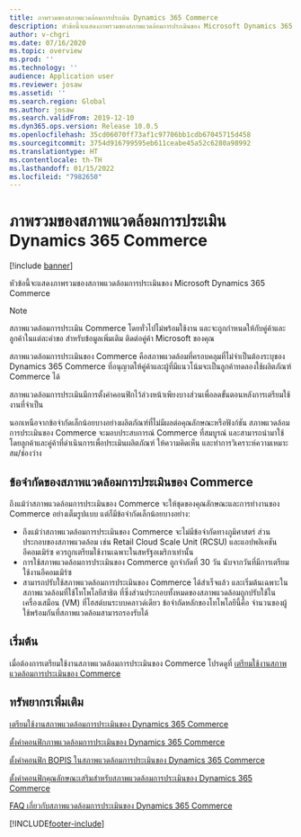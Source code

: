 ```yaml
---
title: ภาพรวมของสภาพแวดล้อมการประเมิน Dynamics 365 Commerce
description: หัวข้อนี้จะแสดงภาพรวมของสภาพแวดล้อมการประเมินของ Microsoft Dynamics 365 Commerce
author: v-chgri
ms.date: 07/16/2020
ms.topic: overview
ms.prod: ''
ms.technology: ''
audience: Application user
ms.reviewer: josaw
ms.assetid: ''
ms.search.region: Global
ms.author: josaw
ms.search.validFrom: 2019-12-10
ms.dyn365.ops.version: Release 10.0.5
ms.openlocfilehash: 35cd06070ff73af1c97706bb1cdb67045715d458
ms.sourcegitcommit: 3754d916799595eb611ceabe45a52c6280a98992
ms.translationtype: HT
ms.contentlocale: th-TH
ms.lasthandoff: 01/15/2022
ms.locfileid: "7982650"
---
```

# <a name="dynamics-365-commerce-evaluation-environment-overview"></a>ภาพรวมของสภาพแวดล้อมการประเมิน Dynamics 365 Commerce

[!include [banner](includes/banner.md)]

หัวข้อนี้จะแสดงภาพรวมของสภาพแวดล้อมการประเมินของ Microsoft Dynamics 365 Commerce

> [!NOTE]
> สภาพแวดล้อมการประเมิน Commerce โดยทั่วไปไม่พร้อมใช้งาน และจะถูกกำหนดให้กับคู่ค้าและลูกค้าในแต่ละคำขอ สำหรับข้อมูลเพิ่มเติม ติดต่อคู่ค้า Microsoft ของคุณ

สภาพแวดล้อมการประเมินของ Commerce คือสภาพแวดล้อมที่ครอบคลุมที่ไม่จำเป็นต้องระบุของ Dynamics 365 Commerce ที่อนุญาตให้คู่ค้าและผู้ที่มีแนวโน้มจะเป็นลูกค้าทดลองใช้ผลิตภัณฑ์ Commerce ได้

สภาพแวดล้อมการประเมินมีการตั้งค่าคอนฟิกไว้ล่วงหน้าเพียงบางส่วนเพื่อลดขั้นตอนหลังการเตรียมใช้งานที่จำเป็น

นอกเหนือจากข้อจำกัดเล็กน้อยบางอย่างผลิตภัณฑ์ที่ไม่มีผลต่อคุณลักษณะหรือฟังก์ชัน สภาพแวดล้อมการประเมินของ Commerce จะมอบประสบการณ์ Commerce ที่สมบูรณ์ และสามารถนำมาใช้โดยลูกค้าและคู่ค้าที่ดำเนินการเพื่อประเมินผลิตภัณฑ์ ให้ความคิดเห็น และทำการวิเคราะห์ความเหมาะสม/ช่องว่าง

## <a name="limitations-of-the-commerce-evaluation-environment"></a>ข้อจำกัดของสภาพแวดล้อมการประเมินของ Commerce

ถึงแม้ว่าสภาพแวดล้อมการประเมินของ Commerce จะให้ชุดของคุณลักษณะและการทำงานของ Commerce อย่างเต็มรูปแบบ แต่ก็มีข้อจำกัดเล็กน้อยบางอย่าง:

- ถึงแม้ว่าสภาพแวดล้อมการประเมินของ Commerce จะไม่มีข้อจำกัดทางภูมิศาสตร์ ส่วนประกอบของสภาพแวดล้อม เช่น Retail Cloud Scale Unit (RCSU) และแอปพลิเคชันอีคอมเมิร์ซ ควรถูกเตรียมใช้งานเฉพาะในสหรัฐอเมริกาเท่านั้น
- การใช้สภาพแวดล้อมการประเมินของ Commerce ถูกจำกัดที่ 30 วัน นับจากวันที่มีการเตรียมใช้งานอีคอมเมิร์ซ
- สามารถปรับใช้สภาพแวดล้อมการประเมินของ Commerce ได้สำเร็จแล้ว และเริ่มต้นเฉพาะในสภาพแวดล้อมที่ใช้โทโพโลยีสาธิต ที่ซึ่งส่วนประกอบทั้งหมดของสภาพแวดล้อมถูกปรับใช้ในเครื่องเสมือน (VM) ที่โฮสต์บนระบบคลาวด์เดียว ข้อจำกัดหลักของโทโพโลยีนี้คือ จำนวนของผู้ใช้พร้อมกันที่สภาพแวดล้อมสามารถรองรับได้

## <a name="get-started"></a>เริ่มต้น

เมื่อต้องการเตรียมใช้งานสภาพแวดล้อมการประเมินของ Commerce โปรดดูที่ [เตรียมใช้งานสภาพแวดล้อมการประเมินของ Commerce](provisioning-guide.md)

## <a name="additional-resources"></a>ทรัพยากรเพิ่มเติม

[เตรียมใช้งานสภาพแวดล้อมการประเมินของ Dynamics 365 Commerce](provisioning-guide.md)

[ตั้งค่าคอนฟิกภาพแวดล้อมการประเมินของ Dynamics 365 Commerce](cpe-post-provisioning.md)

[ตั้งค่าคอนฟิก BOPIS ในสภาพแวดล้อมการประเมินของ Dynamics 365 Commerce](cpe-bopis.md)

[ตั้งค่าคอนฟิกคุณลักษณะเสริมสำหรับสภาพแวดล้อมการประเมินของ Dynamics 365 Commerce](cpe-optional-features.md)

[FAQ เกี่ยวกับสภาพแวดล้อมการประเมินของ Dynamics 365 Commerce](cpe-faq.md)


[!INCLUDE[footer-include](../includes/footer-banner.md)]
